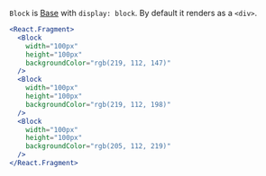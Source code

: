 `Block` is [Base](/components/primitives/base) with `display: block`. By default it renders as a `<div>`.

```jsx
<React.Fragment>
  <Block
    width="100px"
    height="100px"
    backgroundColor="rgb(219, 112, 147)"
  />
  <Block
    width="100px"
    height="100px"
    backgroundColor="rgb(219, 112, 198)"
  />
  <Block
    width="100px"
    height="100px"
    backgroundColor="rgb(205, 112, 219)"
  />
</React.Fragment>
```
